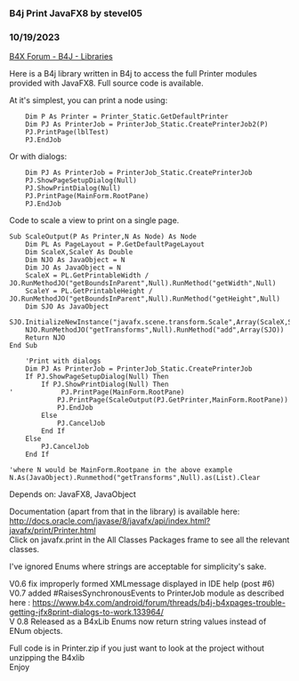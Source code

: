 ### B4j Print JavaFX8 by stevel05
### 10/19/2023
[B4X Forum - B4J - Libraries](https://www.b4x.com/android/forum/threads/49836/)

Here is a B4j library written in B4j to access the full Printer modules provided with JavaFX8. Full source code is available.  
  
At it's simplest, you can print a node using:  

```B4X
    Dim P As Printer = Printer_Static.GetDefaultPrinter  
    Dim PJ As PrinterJob = PrinterJob_Static.CreatePrinterJob2(P)  
    PJ.PrintPage(lblTest)  
    PJ.EndJob
```

  
  
Or with dialogs:  
  

```B4X
    Dim PJ As PrinterJob = PrinterJob_Static.CreatePrinterJob  
    PJ.ShowPageSetupDialog(Null)  
    PJ.ShowPrintDialog(Null)  
    PJ.PrintPage(MainForm.RootPane)  
    PJ.EndJob
```

  
  
Code to scale a view to print on a single page.  

```B4X
Sub ScaleOutput(P As Printer,N As Node) As Node  
    Dim PL As PageLayout = P.GetDefaultPageLayout  
    Dim ScaleX,ScaleY As Double  
    Dim NJO As JavaObject = N  
    Dim JO As JavaObject = N  
    ScaleX = PL.GetPrintableWidth / JO.RunMethodJO("getBoundsInParent",Null).RunMethod("getWidth",Null)  
    ScaleY = PL.GetPrintableHeight / JO.RunMethodJO("getBoundsInParent",Null).RunMethod("getHeight",Null)  
    Dim SJO As JavaObject  
    SJO.InitializeNewInstance("javafx.scene.transform.Scale",Array(ScaleX,ScaleY))  
    NJO.RunMethodJO("getTransforms",Null).RunMethod("add",Array(SJO))  
    Return NJO  
End Sub
```

  
  

```B4X
    'Print with dialogs  
    Dim PJ As PrinterJob = PrinterJob_Static.CreatePrinterJob  
    If PJ.ShowPageSetupDialog(Null) Then  
        If PJ.ShowPrintDialog(Null) Then  
'            PJ.PrintPage(MainForm.RootPane)  
            PJ.PrintPage(ScaleOutput(PJ.GetPrinter,MainForm.RootPane))  
            PJ.EndJob  
        Else  
            PJ.CancelJob  
        End If  
    Else  
        PJ.CancelJob  
    End If
```

  
  

```B4X
'where N would be MainForm.Rootpane in the above example  
N.As(JavaObject).Runmethod("getTransforms",Null).as(List).Clear
```

  
  
Depends on: JavaFX8, JavaObject  
  
Documentation (apart from that in the library) is available here: <http://docs.oracle.com/javase/8/javafx/api/index.html?javafx/print/Printer.html>  
Click on javafx.print in the All Classes Packages frame to see all the relevant classes.  
  
I've ignored Enums where strings are acceptable for simplicity's sake.  
  
V0.6 fix improperly formed XMLmessage displayed in IDE help (post #6)  
V0.7 added #RaisesSynchronousEvents to PrinterJob module as described here : <https://www.b4x.com/android/forum/threads/b4j-b4xpages-trouble-getting-jfx8print-dialogs-to-work.133964/>  
V 0.8 Released as a B4xLib Enums now return string values instead of ENum objects.  
  
Full code is in Printer.zip if you just want to look at the project without unzipping the B4xlib  
Enjoy